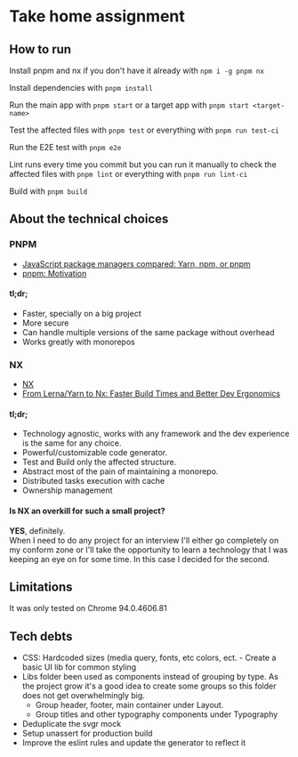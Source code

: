# Take home assignment
## How to run
Install pnpm and nx if you don't have it already with `npm i -g pnpm nx`

Install dependencies with `pnpm install`

Run the main app with `pnpm start` or a target app with `pnpm start <target-name>`

Test the affected files with `pnpm test` or everything with `pnpm run test-ci`

Run the E2E test with `pnpm e2e`

Lint runs every time you commit but you can run it manually to check the affected files with `pnpm lint` or everything with `pnpm run lint-ci`

Build with `pnpm build`

## About the technical choices
### PNPM
- [JavaScript package managers compared: Yarn, npm, or pnpm](https://blog.logrocket.com/javascript-package-managers-compared/)
- [pnpm: Motivation](https://pnpm.io/motivation)

#### tl;dr;
- Faster, specially on a big project
- More secure
- Can handle multiple versions of the same package without overhead
- Works greatly with monorepos

### NX
- [NX](https://nx.dev/)
- [From Lerna/Yarn to Nx: Faster Build Times and Better Dev Ergonomics](https://blog.nrwl.io/lerna-yarn-nx-faster-build-times-better-dev-ergonomics-2ec28463d3a5)

#### tl;dr;
- Technology agnostic, works with any framework and the dev experience is the same for any choice.
- Powerful/customizable code generator.
- Test and Build only the affected structure.
- Abstract most of the pain of maintaining a monorepo.
- Distributed tasks execution with cache
- Ownership management

#### Is NX an overkill for such a small project?
**YES**, definitely.  
When I need to do any project for an interview I'll either go completely on my conform zone or I'll take the opportunity to learn a technology that I was keeping an eye on for some time. In this case I decided for the second.

## Limitations
It was only tested on Chrome 94.0.4606.81

## Tech debts
- CSS: Hardcoded sizes (media query, fonts, etc colors, ect. - Create a basic UI lib for common styling
- Libs folder been used as components instead of grouping by type. As the project grow it's a good idea to create some groups so this folder does not get overwhelmingly big.
  - Group header, footer, main container under Layout.
  - Group titles and other typography components under Typography
- Deduplicate the svgr mock
- Setup unassert for production build
- Improve the eslint rules and update the generator to reflect it
